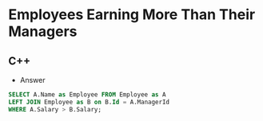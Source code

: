 Employees Earning More Than Their Managers
==========

## C++

  - Answer

  ```sql
  SELECT A.Name as Employee FROM Employee as A
  LEFT JOIN Employee as B on B.Id = A.ManagerId
  WHERE A.Salary > B.Salary;
  ```